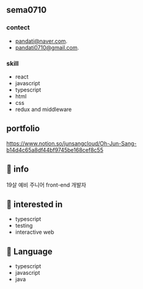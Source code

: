 ## sema0710
### contect
* pandati@naver.com. 
* pandati0710@gmail.com. 

### skill
* react
* javascript
* typescript
* html
* css
* redux and middleware

## portfolio
https://www.notion.so/junsangcloud/Oh-Jun-Sang-b14d4c65a8df44bf9745be168cef8c55

## 📱 info

19살 예비 주니어 front-end 개발자

## 🎁 interested in

* typescript 
* testing
* interactive web

## 📖 Language

* typescript
* javascript
* java


